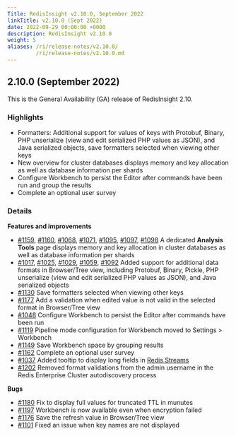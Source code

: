 ```yaml
---
Title: RedisInsight v2.10.0, September 2022
linkTitle: v2.10.0 (Sept 2022)
date: 2022-09-29 00:00:00 +0000
description: RedisInsight v2.10.0
weight: 5
aliases: /ri/release-notes/v2.10.0/
         /ri/release-notes/v2.10.0.md
---
```

## 2.10.0 (September 2022)
This is the General Availability (GA) release of RedisInsight 2.10.

### Highlights
- Formatters: Additional support for values of keys with Protobuf, Binary, PHP unserialize (view and edit serialized PHP values as JSON), and Java serialized objects, save formatters selected when viewing other keys
- New overview for cluster databases displays memory and key allocation as well as database information per shards
- Configure Workbench to persist the Editor after commands have been run and group the results
- Complete an optional user survey

### Details
**Features and improvements**
- [#1159](https://github.com/RedisInsight/RedisInsight/pull/1159), [#1160](https://github.com/RedisInsight/RedisInsight/pull/1160), [#1068](https://github.com/RedisInsight/RedisInsight/pull/1068), [#1071](https://github.com/RedisInsight/RedisInsight/pull/1071), [#1095](https://github.com/RedisInsight/RedisInsight/pull/1095), [#1097](https://github.com/RedisInsight/RedisInsight/pull/1097), [#1098](https://github.com/RedisInsight/RedisInsight/pull/1098) A dedicated **Analysis Tools** page displays memory and key allocation in cluster databases as well as database information per shards
- [#1017](https://github.com/RedisInsight/RedisInsight/pull/1017), [#1025](https://github.com/RedisInsight/RedisInsight/pull/1025), [#1029](https://github.com/RedisInsight/RedisInsight/pull/1029), [#1059](https://github.com/RedisInsight/RedisInsight/pull/1059), [#1092](https://github.com/RedisInsight/RedisInsight/pull/1092) Added support for additional data formats in Browser/Tree view, including Protobuf, Binary, Pickle, PHP unserialize (view and edit serialized PHP values as JSON), and Java serialized objects
- [#1130](https://github.com/RedisInsight/RedisInsight/pull/1130) Save formatters selected when viewing other keys
- [#1177](https://github.com/RedisInsight/RedisInsight/pull/1177) Add a validation when edited value is not valid in the selected format in Browser/Tree view
- [#1048](https://github.com/RedisInsight/RedisInsight/pull/1048) Configure Workbench to persist the Editor after commands have been run
- [#1119](https://github.com/RedisInsight/RedisInsight/pull/1119) Pipeline mode configuration for Workbench moved to Settings > Workbench
- [#1149](https://github.com/RedisInsight/RedisInsight/pull/1149) Save Workbench space by grouping results 
- [#1162](https://github.com/RedisInsight/RedisInsight/pull/1162) Complete an optional user survey
- [#1037](https://github.com/RedisInsight/RedisInsight/pull/1037) Added tooltip to display long fields in [Redis Streams](https://redis.io/docs/data-types/streams/) 
- [#1202](https://github.com/RedisInsight/RedisInsight/pull/1202) Removed format validations from the admin username in the Redis Enterprise Cluster autodiscovery process

**Bugs**
- [#1180](https://github.com/RedisInsight/RedisInsight/pull/1180) Fix to display full values for truncated TTL in munutes
- [#1197](https://github.com/RedisInsight/RedisInsight/pull/1197) Workbench is now available even when encryption failed
- [#1176](https://github.com/RedisInsight/RedisInsight/pull/1176) Save the refresh value in Browser/Tree view
- [#1101](https://github.com/RedisInsight/RedisInsight/pull/1101) Fixed an issue when key names are not displayed 
